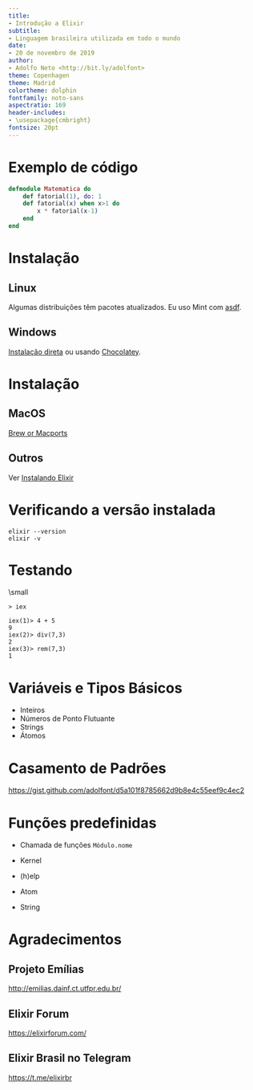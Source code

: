 ```yaml
---
title: 
- Introdução a Elixir
subtitle:
- Linguagem brasileira utilizada em todo o mundo
date:
- 20 de novembro de 2019
author: 
- Adolfo Neto <http://bit.ly/adolfont>
theme: Copenhagen
theme: Madrid
colortheme: dolphin
fontfamily: noto-sans
aspectratio: 169
header-includes:
- \usepackage{cmbright}
fontsize: 20pt
---
```


# Exemplo de código

```elixir
defmodule Matematica do
    def fatorial(1), do: 1
    def fatorial(x) when x>1 do
        x * fatorial(x-1)
    end
end
```

# Instalação


## Linux

Algumas distribuições têm pacotes atualizados.
Eu uso Mint com [asdf](https://elixirschool.com/blog/asdf-version-management/).

## Windows

[Instalação direta](https://repo.hex.pm/elixir-websetup.exe) ou usando [Chocolatey](https://chocolatey.org/).

# Instalação

## MacOS

[Brew or Macports](https://elixir-lang.org/install.html#macos)

## Outros

Ver [Instalando Elixir](https://elixir-lang.org/install.html)

# Verificando a versão instalada

```
elixir --version
elixir -v
```

# Testando

\small
```
> iex

iex(1)> 4 + 5
9
iex(2)> div(7,3)
2
iex(3)> rem(7,3)
1
```

# Variáveis e Tipos Básicos

- Inteiros
- Números de Ponto Flutuante
- Strings
- Átomos

# Casamento de Padrões

<https://gist.github.com/adolfont/d5a101f8785662d9b8e4c55eef9c4ec2>

# Funções predefinidas

- Chamada de funções `Módulo.nome`

- Kernel

- (h)elp

- Atom

- String

<!--
- Alguns módulos que já vêm com Elixir:
  - Kernel https://hexdocs.pm/elixir/Kernel.html
  - No iex, Kernel. e TAB
  - funções do Módulo Kernel não precisam do nome do Módulo antes
  - h Kernel.trunc  round  abs is_integer
  - h Kernel
  - https://hexdocs.pm/elixir/Atom.html#summary
    - Atom.to_string
    - Também não precisa do nome do Módulo  
  - https://hexdocs.pm/elixir/String.html#summary
    - String.replace("a,b,c", ",", "-") 
    - precisa do nome do Módulo 
-->




# Agradecimentos

## Projeto Emílias

<http://emilias.dainf.ct.utfpr.edu.br/>

## Elixir Forum

<https://elixirforum.com/>

## Elixir Brasil no Telegram

<https://t.me/elixirbr>